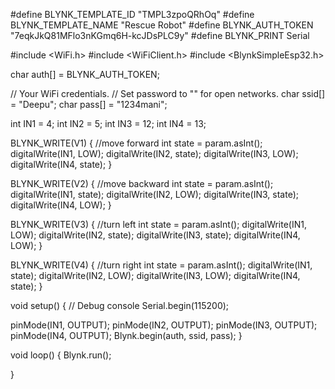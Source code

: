 #define BLYNK_TEMPLATE_ID "TMPL3zpoQRhOq"
#define BLYNK_TEMPLATE_NAME "Rescue Robot"
#define BLYNK_AUTH_TOKEN "7eqkJkQ81MFlo3nKGmq6H-kcJDsPLC9y"
#define BLYNK_PRINT Serial

#include <WiFi.h>
#include <WiFiClient.h>
#include <BlynkSimpleEsp32.h>

char auth[] = BLYNK_AUTH_TOKEN;

// Your WiFi credentials.
// Set password to "" for open networks.
char ssid[] = "Deepu";
char pass[] = "1234mani";

int IN1 = 4;
int IN2 = 5;
int IN3 = 12;
int IN4 = 13;

BLYNK_WRITE(V1) { //move forward
  int state = param.asInt();
  digitalWrite(IN1, LOW);
  digitalWrite(IN2, state);
  digitalWrite(IN3, LOW);
  digitalWrite(IN4, state);
}

BLYNK_WRITE(V2) { //move backward
  int state = param.asInt();
  digitalWrite(IN1, state);
  digitalWrite(IN2, LOW);
  digitalWrite(IN3, state);
  digitalWrite(IN4, LOW);
}

BLYNK_WRITE(V3) { //turn left
  int state = param.asInt();
  digitalWrite(IN1, LOW);
  digitalWrite(IN2, state);
  digitalWrite(IN3, state);
  digitalWrite(IN4, LOW);
}

BLYNK_WRITE(V4) { //turn right
  int state = param.asInt();
  digitalWrite(IN1, state);
  digitalWrite(IN2, LOW);
  digitalWrite(IN3, LOW);
  digitalWrite(IN4, state);
}

void setup()
{
  // Debug console
  Serial.begin(115200);

  pinMode(IN1, OUTPUT);
  pinMode(IN2, OUTPUT);
  pinMode(IN3, OUTPUT);
  pinMode(IN4, OUTPUT);
  Blynk.begin(auth, ssid, pass);
}

void loop()
{
  Blynk.run();

}

